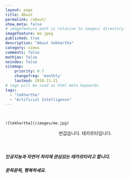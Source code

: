 ```yaml
---
layout: page
title: About
permalink: /about/
show_meta: false
# imagefeature path is relative to images/ directory.
imagefeature: me.jpeg
published: true
description: "About tekhartha"
category: views
comments: false
mathjax: false
noindex: false
sitemap:
    priority: 0.7
    changefreq: 'monthly'
    lastmod: 2018-11-21
# tags will be used as html meta keywords.    
tags:
  - "tekhartha"
  - "Artificial Intelligence"
---
```


​                                                          





```
![tekhartha](/images/me.jpg)
```

<center>
반갑습니다. 테카르타입니다.
</center>


</br>

</br>




##### 인공지능과 자연어 처리에 관심있는 테카르타라고 합니다.

##### 문득문득, 행복하세요.

